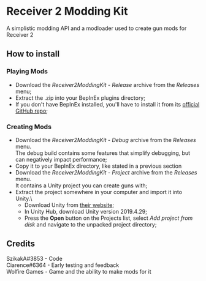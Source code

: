 ﻿# Receiver 2 Modding Kit

A simplistic modding API and a modloader used to create gun mods for Receiver 2

## How to install

### Playing Mods

 - Download the *Receiver2ModdingKit - Release* archive from the *Releases* menu;
 - Extract the .zip into your BepInEx plugins directory;
 - If you don't have BepInEx installed, you'll have to install it from its [official GitHub repo](https://github.com/BepInEx/BepInEx);
 
 ### Creating Mods
 
  - Download the *Receiver2ModdingKit - Debug* archive from the *Releases* menu. <br> The debug build contains some features that simplify debugging, but can negatively impact performance;
  - Copy it to your BepInEx directory, like stated in a previous section
  - Download the *Receiver2ModdingKit - Project* archive from the *Releases* menu. <br> It contains a Unity project you can create guns with;
  - Extract the project somewhere in your computer and import it into Unity.\
    - Download Unity from [their website](https://unity.com);
    - In Unity Hub, download Unity version 2019.4.29;
    - Press the **Open** button on the Projects list, select *Add project from disk* and navigate to the unpacked project directory;

## Credits
SzikakA#3853 - Code <br>
Ciarence#6364 - Early testing and feedback <br>
Wolfire Games - Game and the ability to make mods for it

